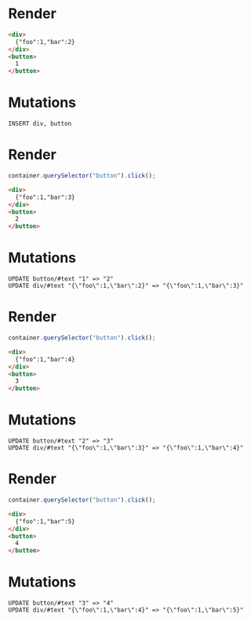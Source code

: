 # Render
```html
<div>
  {"foo":1,"bar":2}
</div>
<button>
  1
</button>
```

# Mutations
```
INSERT div, button
```

# Render
```js
container.querySelector("button").click();
```
```html
<div>
  {"foo":1,"bar":3}
</div>
<button>
  2
</button>
```

# Mutations
```
UPDATE button/#text "1" => "2"
UPDATE div/#text "{\"foo\":1,\"bar\":2}" => "{\"foo\":1,\"bar\":3}"
```

# Render
```js
container.querySelector("button").click();
```
```html
<div>
  {"foo":1,"bar":4}
</div>
<button>
  3
</button>
```

# Mutations
```
UPDATE button/#text "2" => "3"
UPDATE div/#text "{\"foo\":1,\"bar\":3}" => "{\"foo\":1,\"bar\":4}"
```

# Render
```js
container.querySelector("button").click();
```
```html
<div>
  {"foo":1,"bar":5}
</div>
<button>
  4
</button>
```

# Mutations
```
UPDATE button/#text "3" => "4"
UPDATE div/#text "{\"foo\":1,\"bar\":4}" => "{\"foo\":1,\"bar\":5}"
```